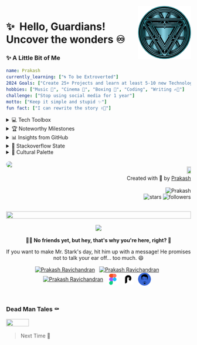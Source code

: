 <img src="./logo/arc.svg" width="144" align="right" hspace="0" />

✨ &nbsp;Hello, Guardians!  Uncover the wonders ♾️
======


<h3>✨ A Little Bit of Me</h3>

```yaml
name: Prakash
currently_learning: ["🌀 To be Extroverted"]
2024 Goals: ["Create 25+ Projects and learn at least 5-10 new Technologies."]
hobbies: ["Music 🎵", "Cinema 🎥", "Boxing 🥊", "Coding", "Writing ✍🏼"]
challenge: ["Stop using social media for 1 year"]
motto: ["Keep it simple and stupid ✨"]
fun fact: ["I can rewrite the story ✌🏼"]
```


<details>
<summary>💻 Tech Toolbox </summary><br>
  
<table align="center">
  <tr>
    <td align="center" width="96">
        <img src="https://skillicons.dev/icons?i=arduino" alt="icon" width="48" height="48" />
    </td>
    <td align="center" width="96">
      <a href="#macropower-tech">
        <img src="https://skillicons.dev/icons?i=autocad" alt="icon" width="48" height="48" />
      </a>
    </td>
    <td align="center" width="96">
        <img src="https://skillicons.dev/icons?i=babel" alt="icon" width="48" height="48" />
    </td>
    <td align="center" width="96">
        <img src="https://skillicons.dev/icons?i=bash" alt="icon" width="48" height="48" />
    </td>
    <td align="center" width="96">
        <img src="https://skillicons.dev/icons?i=bootstrap" alt="icon" width="48" height="48" />
    </td>
    <td align="center" width="96">
        <img src="https://skillicons.dev/icons?i=c" alt="icon" width="48" height="48" />
    </td>
    <td align="center" width="96">
        <img src="https://skillicons.dev/icons?i=cpp" alt="icon" width="48" height="48" />
    </td>
    <td align="center" width="96">
        <img src="https://skillicons.dev/icons?i=css" alt="icon" width="48" height="48" />
    </td>
    <td align="center" width="96">
        <img src="https://skillicons.dev/icons?i=express" alt="icon" width="48" height="48" />
    </td>
  </tr>
  <tr>
  <td align="center" width="96">
        <img src="https://skillicons.dev/icons?i=figma" alt="icon" width="48" height="48" />
    <td align="center" width="96">
        <img src="https://skillicons.dev/icons?i=git" alt="icon" width="48" height="48" />
    </td>
    <td align="center" width="96"> 
        <img src="https://skillicons.dev/icons?i=github" width="48" height="48" alt="icon" />
    </td>
    <td align="center"  width="96">
        <img src="https://skillicons.dev/icons?i=graphql" width="48" height="48" alt="icon" />
    </td>
    <td align="center"  width="96">
        <img src="https://skillicons.dev/icons?i=html" width="48" height="48" alt="icon" />
    </td>
    <td align="center" width="96">
        <img src="https://skillicons.dev/icons?i=js" width="48" height="48" alt="icon" />
    </td>
    <td align="center"  width="96">
        <img src="https://skillicons.dev/icons?i=jquery" width="48" height="48" alt="icon" />
    </td>
    <td align="center" width="96">
        <img src="https://skillicons.dev/icons?i=md" width="48" height="48" alt="icon" />
    </td>
    <td align="center" width="96">
        <img src="https://skillicons.dev/icons?i=matlab" width="48" height="48" alt="icon" />
    </td>
  </tr>
 <tr>
      <td align="center" width="96">
        <img src="https://skillicons.dev/icons?i=netlify" width="48" height="48" alt="icon" />
    </td>
        <td align="center" width="96">
        <img src="https://skillicons.dev/icons?i=nextjs" width="48" height="48" alt="icon" />
      </td>
      </td>
    <td align="center" width="96">
        <img src="https://skillicons.dev/icons?i=nodejs" width="48" height="48" alt="icon" />
    </td>
            <td align="center" width="96">
        <img src="https://skillicons.dev/icons?i=notion" width="48" height="48" alt="icon" />
    </td>
              <td align="center" width="96">
        <img src="https://skillicons.dev/icons?i=npm" width="48" height="48" alt="icon" />
    </td>
              <td align="center" width="96">
        <img src="https://skillicons.dev/icons?i=opencv" width="48" height="48" alt="icon" />
    </td>
              <td align="center" width="96">
        <img src="https://skillicons.dev/icons?i=powershell" width="48" height="48" alt="icon" />
    </td>
              <td align="center" width="96">
        <img src="https://skillicons.dev/icons?i=py" width="48" height="48" alt="icon" />
    </td>
    <td align="center" width="96">
        <img src="https://skillicons.dev/icons?i=r" width="48" height="48" alt="icon" />
    </td>
 </tr>
 <tr>
      <td align="center" width="96">
        <img src="https://skillicons.dev/icons?i=raspberrypi" width="48" height="48" alt="icon" />
    </td>
        <td align="center" width="96">
        <img src="https://skillicons.dev/icons?i=react" width="48" height="48" alt="icon" />
      </td>
      </td>
    <td align="center" width="96">
        <img src="https://skillicons.dev/icons?i=sass" width="48" height="48" alt="icon" />
    </td>
            <td align="center" width="96">
        <img src="https://skillicons.dev/icons?i=svelte" width="48" height="48" alt="icon" />
    </td>
              <td align="center" width="96">
        <img src="https://skillicons.dev/icons?i=svg" width="48" height="48" alt="icon" />
    </td>
              <td align="center" width="96">
        <img src="https://skillicons.dev/icons?i=tailwind" width="48" height="48" alt="icon" />
    </td>
              <td align="center" width="96">
        <img src="https://skillicons.dev/icons?i=ts" width="48" height="48" alt="icon" />
    </td>
              <td align="center" width="96">
        <img src="https://skillicons.dev/icons?i=vercel" width="48" height="48" alt="icon" />
    </td>
    <td align="center" width="96">
        <img src="https://skillicons.dev/icons?i=vscode" width="48" height="48" alt="icon" />
    </td>
 </tr>
</table>

</details>


<details>
<summary>🏆 Noteworthy Milestones</summary>

<div align="center">
<img src="https://github-profile-trophy.vercel.app/?username=PrakasRavichandran&theme=juicyfresh&no-bg=true&no-frame=true&row=1&column=4&title=MultiLanguage,Commits,PullRequest,Reviews">
 </div>

<div align="center">
<img src="https://github-profile-trophy.vercel.app/?username=PrakasRavichandran&theme=juicyfresh&no-bg=true&no-frame=true&row=1&column=4&title=Repositories,Organizations,Stars,Followers">
 </div>
 </details>


<details>
<summary>📊 Insights from GitHub </summary>
<br><br>

> 📜 37 Public Repositories 
 > 
> 🔑 29 Private Repositories 
 > 

<br>
  
| <img align="center" src="https://github-readme-stats.vercel.app/api?username=PrakasRavichandran&rank_icon=github&show_icons=true&count_private=true&theme=darcula&hide_border=true&bg_color=00000000" alt="Prakash Ravichandran's GitHub stats" /> | <img align="center" src="https://github-readme-stats.vercel.app/api/top-langs/?username=PrakasRavichandran&layout=compact&hide_border=true&theme=darcula&bg_color=00000000&hide=html,css&langs_count=8" alt="Prakash Ravichandran's GitHub stats" /> | <img align="center" src="https://github-readme-streak-stats.herokuapp.com?user=PrakasRavichandran&theme=darcula&hide_border=true&background=FFFFFF00" alt="Prakash Ravichandran's Github Streak Stats" /> |
| ------------- | ------------- | ------------- |

<img align="center" src="https://github-readme-activity-graph.vercel.app/graph?username=PrakasRavichandran&custom_title=Prakash's%20GitHub%20Activity%20Graph&hide_border=true&bg_color=0D111700&color=BA5F17&line=BA5F17&point=BA5F17&area_color=FFFFFF&title_color=FFFFFF&area=true" alt="Prakash Ravichandran's Github Streak Stats" />

</details>


<details>
<summary>🐾 Stackoverflow State</summary>
<p  align="center">
  <img src="https://github-stackoverflow-readme.vercel.app/?userId=23835004">
</p>
</details>


<details>
<summary>🌈 Cultural Palette</summary>

<table border=1 border-radius: 10px; align="center">
      <td  align="center"padding-top:500;">
         <a href="https://prakashdairies.netlify.app/"> <img src="./logo/bloggy.png" width="100" height="30%"> </a>
            <h6 align="center">Writing 📝</h6>
      </td>
      <td  align="center"padding-top:500;">
         <a href="https://literal.club/prakasravichandran/book/mans-search-for-meaning-f33cf"> <img src="https://assets.literal.club/4/ckjso6xvk26030zj1bfk0mxpq.jpg" width="100" height="30%" /> </a>
         <h6 align="center">Book 📕</h6>
      </td>
      <td  align="center"padding-top:500;">
         <a href="https://movieecorn.netlify.app/movie/detail/1443"><img src="https://image.tmdb.org/t/p/w342/1NCQtXPQnaHRjOZVmktA9BSM35F.jpg" width="100" height="30%" /></a>
       <h6 align="center">Movie 🍿</h6>
      </td>
    </tr>
  </table>

</details><br>

<img src="https://nvr-eta.vercel.app/spotify" width="50%" hspace="0" vspace="0" align="left" style="border-radius: 10px;"/>
  
<p align="right">
<a href="https://www.google.com/search?q=groot&oq=groot+&gs_lcrp=EgZjaHJvbWUyBggAEEUYOTIKCAEQABixAxiABDIHCAIQABiABDIKCAMQABixAxiABDIKCAQQABixAxiABDIHCAUQABiABDIHCAYQABiABDIHCAcQABiABDIHCAgQABiABNIBCTE0NTEzajBqMagCALACAA&sourceid=chrome&ie=UTF-8"><img src="https://img.wattpad.com/79d6df258b4fc37f6b8273068e7e9a1644851d83/68747470733a2f2f73332e616d617a6f6e6177732e636f6d2f776174747061642d6d656469612d736572766963652f53746f7279496d6167652f776a696a696353386c65325553513d3d2d3536323033393731302e313532356339636233353463303839353630303637393232373136342e676966" width="15%" height="15%"></a><br> Created with 🧡 by <a href="https://prakashravichandran.com">Prakash</a><br><br><img src="https://komarev.com/ghpvc/?username=PrakasRavichandran&label=Profile%20views&color=0e75b6&style=flat" alt="Prakash"/><br><img src="https://img.shields.io/github/stars/PrakasRavichandran?label=Stars" alt="stars">  <img alt="followers" src="https://img.shields.io/github/followers/PrakasRavichandran?label=Followers&style=social"></p> <br>





<img src="https://user-images.githubusercontent.com/74038190/212284100-561aa473-3905-4a80-b561-0d28506553ee.gif" height="10%" width="100%">

<p align="center">
	<img width="50" src="https://github.githubassets.com/images/spinners/octocat-spinner-64.gif">
<p align="center"><strong>🤷‍♂️ No friends yet, but hey, that's why you're here, right? 🌵</strong></p>
<p align="center">If you want to make Mr. Stark's day, hit him up with a message! He promises not to talk your ear off... too much. 😄</p>
</p>
</p>

<p align="center">
<a href="https://linkedin.com/in/prakashravichandran10" target="blank"><img align="center" src="https://raw.githubusercontent.com/maurodesouza/profile-readme-generator/master/src/assets/icons/social/linkedin/default.svg" alt="Prakash Ravichandran" height="30" width="30" /></a>&nbsp;&nbsp;
<a href="https://www.instagram.com/prakashravichandrann/" target="blank"><img align="center" src="https://raw.githubusercontent.com/rahuldkjain/github-profile-readme-generator/master/src/images/icons/Social/instagram.svg" alt="Prakash Ravichandran" height="30" width="30" /></a>&nbsp;&nbsp;
<a href="https://twitter.com/Prakash_r10" target="blank"><img align="center" src="https://uxwing.com/wp-content/themes/uxwing/download/brands-and-social-media/x-social-media-logo-icon.png" alt="Prakash Ravichandran" height="30" width="30" /></a>&nbsp;&nbsp;
<a href="https://www.figma.com/@prakash_ui" target="blank"><img align="center" src="./logo/fig.svg" alt="Prakash Ravichandran" height="30" width="30" /></a>&nbsp;&nbsp;
<a href="https://prakashdairies.netlify.app/" target="blank"><img align="center" src="./logo/blog.svg" alt="Prakash Ravichandran" height="30" width="30" /></a>&nbsp;&nbsp;
<a href="https://prakashravichandran.com" target="blank"><img align="center" src="./logo/logo-full.svg" alt="Prakash Ravichandran" height="35" width="35" /></a>&nbsp;&nbsp;
</p>
<br>

<h3>Dead Man Tales ⚰️</h3>

<!--<img src="https://readme-typing-svg.demolab.com?font=Jersey+15&weight=350&size=18&pause=1000&color=005BFF&random=false&width=435&lines=Payday+is+happier+than+increment+day 💵." alt="Typing SVG" />-->


<img src="https://25.media.tumblr.com/87a02a52bcd846991a96cd7577632234/tumblr_mkxsecGtqa1s5vq8eo1_500.gif" height="10%" width="35%">

> Next Time 👋

